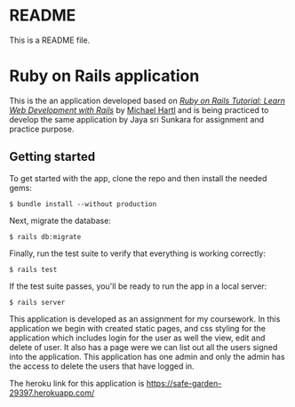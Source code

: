 # README
This is a README file.

# Ruby on Rails application

This is the an application developed based on
[*Ruby on Rails Tutorial:
Learn Web Development with Rails*](http://www.railstutorial.org/)
by [Michael Hartl](http://www.michaelhartl.com/)
and is being practiced to develop the same application by Jaya sri Sunkara for assignment and practice purpose.

## Getting started

To get started with the app, clone the repo and then install the needed gems:

```
$ bundle install --without production
```

Next, migrate the database:

```
$ rails db:migrate
```

Finally, run the test suite to verify that everything is working correctly:

```
$ rails test
```

If the test suite passes, you'll be ready to run the app in a local server:

```
$ rails server
```

This application is developed as an assignment for my coursework.
In this application we begin with created static pages, and css styling for the application which includes login for the user as well the view, edit and delete of user. 
It also has a page were we can list out all the users signed into the application. 
This application has one admin and only the admin has the access to delete the users that have logged in.


The heroku link for this application is https://safe-garden-29397.herokuapp.com/
